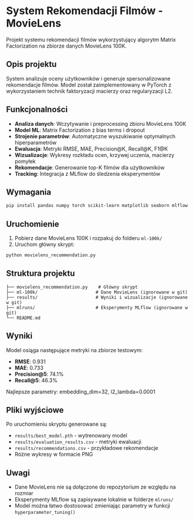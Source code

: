 # System Rekomendacji Filmów - MovieLens

Projekt systemu rekomendacji filmów wykorzystujący algorytm Matrix Factorization na zbiorze danych MovieLens 100K.

## Opis projektu

System analizuje oceny użytkowników i generuje spersonalizowane rekomendacje filmów. Model został zaimplementowany w PyTorch z wykorzystaniem technik faktoryzacji macierzy oraz regularyzacji L2.

## Funkcjonalności

- **Analiza danych**: Wczytywanie i preprocessing zbioru MovieLens 100K
- **Model ML**: Matrix Factorization z bias terms i dropout
- **Strojenie parametrów**: Automatyczne wyszukiwanie optymalnych hiperparametrów
- **Ewaluacja**: Metryki RMSE, MAE, Precision@K, Recall@K, F1@K
- **Wizualizacje**: Wykresy rozkładu ocen, krzywej uczenia, macierzy pomyłek
- **Rekomendacje**: Generowanie top-K filmów dla użytkowników
- **Tracking**: Integracja z MLflow do śledzenia eksperymentów

## Wymagania

```bash
pip install pandas numpy torch scikit-learn matplotlib seaborn mlflow
```

## Uruchomienie

1. Pobierz dane MovieLens 100K i rozpakuj do folderu `ml-100k/`
2. Uruchom główny skrypt:

```bash
python movielens_recommendation.py
```

## Struktura projektu

```
├── movielens_recommendation.py    # Główny skrypt
├── ml-100k/                      # Dane MovieLens (ignorowane w git)
├── results/                      # Wyniki i wizualizacje (ignorowane w git)
├── mlruns/                       # Eksperymenty MLflow (ignorowane w git)
└── README.md
```

## Wyniki

Model osiąga następujące metryki na zbiorze testowym:
- **RMSE**: 0.931
- **MAE**: 0.733
- **Precision@5**: 74.1%
- **Recall@5**: 46.3%

Najlepsze parametry: embedding_dim=32, l2_lambda=0.0001

## Pliki wyjściowe

Po uruchomieniu skryptu generowane są:
- `results/best_model.pth` - wytrenowany model
- `results/evaluation_results.csv` - metryki ewaluacji
- `results/recommendations.csv` - przykładowe rekomendacje
- Różne wykresy w formacie PNG

## Uwagi

- Dane MovieLens nie są dołączone do repozytorium ze względu na rozmiar
- Eksperymenty MLflow są zapisywane lokalnie w folderze `mlruns/`
- Model można łatwo dostosować zmieniając parametry w funkcji `hyperparameter_tuning()`
